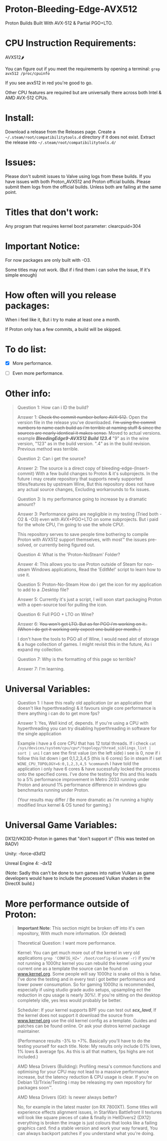 # Proton-Bleeding-Edge-AVX512
Proton Builds Built With AVX-512 &amp; Partial PGO+LTO.


# CPU Instruction Requirements:
AVX512🌶️

You can figure out if you meet the requirements by opening a terminal:   `grep avx512 /proc/cpuinfo`

If you see avx512 in red you're good to go.

Other CPU features are required but are universally there across both Intel & AMD AVX-512 CPUs.

# Install:

Download a release from the Releases page.
Create a `~/.steam/root/compatibilitytools.d` directory if it does not exist.
Extract the release into `~/.steam/root/compatibilitytools.d/`

# Issues:
Please don't submit issues to Valve using logs from these builds. If you have issues with both Proton_AVX512 and Proton official builds. Please submit them logs from the official builds. Unless both are failing at the same point.


# Titles that don't work:

Any program that requires kernel boot parameter: clearcpuid=304

# Important Notice:
For now packages are only built with -O3.

Some titles may not work. (But if i find them i can solve the issue, If it's simple enough)

# How often will you release packages:
When i feel like it, But i try to make at least one a month.

If Proton only has a few commits, a build will be skipped.

# To do list:

- [X] More performance.

- [ ] Even more performance.

# Other info:

>Question 1: How can i ID the build?
>
>Answer 1: ~~Check the commit number before AVX-512.~~ Open the version file in the release you've downloaded.
>~~I'm using the commit numbers to name each build as i'm terrible at naming stuff & since the sources are nearly identical it makes sense.~~
> Moved to actual versions. example ***BleedingEdge9-AVX512 Build 123.4*** "9" as in the wine version, "123" as in the build version. ".4" as in the build revision. Previous method was terrible.


>Question 2: Can i get the source?
>
>Answer 2: The source is a direct copy of bleeding-edge-(Insert-commit) With a few build changes to Proton & it's subprojects. In the future i may create repository that supports newly supported titles/features by upstream Wine, But this repository does not have any actual source changes, Excluding workarounds to fix issues.


>Question 3: Is my performance going to increase by a dramatic amount?
>
>Answer 3: Performance gains are negligible in my testing (Tried both -O2 & -O3) even with AVX+PGO+LTO on some subprojects. But i paid for the whole CPU, I'm going to use the whole CPU!. 
>
>This repository serves to save people time bothering to compile Proton with AVX512 support themselves, with most™️ the issues pre-solved, or currently being figured out.


>Question 4: What is the 'Proton-NoSteam' Folder?
>
>Answer 4: This allows you to use Proton outside of Steam for non-steam Windows applications, Read the 'EditMe!' script to learn how to use it.

>Question 5: Proton-No-Steam How do i get the icon for my application to add to a .Desktop file?
>
>Answer 5: Currently it's just a script, I will soon start packaging Proton with a open-source tool for pulling the icon.

>Question 6: Full PGO + LTO on Wine?
>
>Answer 6: ~~You won't get LTO. But as for PGO i'm working on it.. (When i do get it working only expect one build per month..)~~
>
> I don't have the tools to PGO all of Wine, I would need alot of storage & a huge collection of games. I might revisit this in the future, As i expand my collection.

>Question 7: Why is the formatting of this page so terrible?
>
>Answer 7: I'm learning.

# Universal Variables:

>Question 1: I have this really old application (or an application that doesn't like hyperthreading) & it favours single core performance is there anything i can do to get more fps?
>
>Answer 1: Yes, Well kind of, depends. If you're using a CPU with hyperthreading you can try disabling hyperthreading in software for the single application
>
>Example i have a 6 core CPU that has 12 total threads. If i check `cat /sys/devices/system/cpu/cpu*/topology/thread_siblings_list | sort | uni` I can see the first value (on the left side) i see is 0, now if i follow this list down i get 0,1,2,3,4,5 (this is 6 cores) So in steam if i set `WINE_CPU_TOPOLOGY=6:0,1,2,3,4,5 %command%` I have told the application i only have 6 cores & have sucessfully locked the process onto the specified cores.
> I've done the testing for this and this leads to a 5% performance improvement in Metro 2033 running under Proton and around 1% performance difference in windows gpu benchmarks running under Proton.
>
>(Your results may differ / Be more dramatic as i'm running a highly modified linux kernel & OS tuned for gaming.)

# Universal Game Variables:
 DX12/VKD3D-Proton in games that "don't support it" (This was tested on RADV)

Unity: -force-d3d12

Unreal Engine 4: -dx12

(Note: Sadly this can't be done to turn games into native Vulkan as game developers would have to include the processed Vulkan shaders in the DirectX build.)

# More performance outside of Proton:
> **Important Note**: This section might be broken off into it's own repository, With much more information. (Or deleted)

>Theoretical Question: I want more performance.
>
>
>Kernel:
>You can get much more out of the kernel in very old applications
> `grep 'CONFIG_HZ=' /boot/config-$(uname -r)`
>if you're not running a 1000hz kernel you can rebuild the kernel using your current one as a template the source can be found on www.kernel.org. Some people will say 1000hz is snake oil this is false. I've done the testing and in every test i got better performance and lower power consumption. So for gaming 1000hz is recommended, especially if using studio grade audio setups, upsampling ect the reduction in cpu usage is nearly 30%!. If you're sitting on the desktop completely idle, yes less would probably be better.

> Scheduler:
> If your kernel supports BPF you can test out **_scx_lavd_**, If the kernel does not support it download the source from www.kernel.org use the old kernel config as a template. Guides and patches can be found online. Or ask your distros kernel package maintainer. 
>
> (Performance results -3% to +7%. Basically you'll have to do the testing yourself for each title. Note: My results only include 0.1% lows, 1% lows & average fps. As this is all that matters, fps highs are not included.)

> AMD Mesa Drivers (Building):
>Profiling mesa's common functions and optimising for your CPU may not lead to a massive performance increase, but the latency reduction & CPU usage is clear. If you're on Debian 13/Trixie/Testing i may be releasing my own repository for packages soon™️.
>
> AMD Mesa Drivers (Git):
> Is newer always better?
>
> No, for example in the latest master (on RX 7800XT). Some titles will experience effects alignment issues, in StarWars Battlefront II textures will look like square pieces of cake & finally in HellDivers2 (DX12) everything is broken the image is just colours that looks like a failing graphics card. find a stable version and work your way forward, You can always backport patches if you understand what you're doing.
